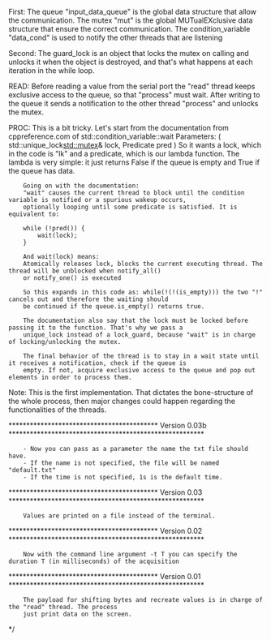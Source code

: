 First:  The queue "input_data_queue" is the global data structure that allow the communication.
        The mutex "mut" is the global MUTualEXclusive data structure that ensure the correct communication.
        The condition_variable "data_cond" is used to notify the other threads that are listening

Second: The guard_lock is an object that locks the mutex on calling and unlocks it when the object is destroyed,
        and that's what happens at each iteration in the while loop.

READ:   Before reading a value from the serial port the "read" thread keeps exclusive access to the queue, so that
        "process" must wait. After writing to the queue it sends a notification to the other thread "process" and
        unlocks the mutex.

PROC:   This is a bit tricky. Let's start from the documentation from cppreference.com of std::condition_variable::wait
        Parameters: ( std::unique_lock<std::mutex>& lock, Predicate pred )
        So it wants a lock, which in the code is "lk" and a predicate, which is our lambda function. The lambda
        is very simple: it just returns False if the queue is empty and True if the queue has data.

        Going on with the documentation:
        "wait" causes the current thread to block until the condition variable is notified or a spurious wakeup occurs,
        optionally looping until some predicate is satisfied. It is equivalent to:

        while (!pred()) {
            wait(lock);
        }

        And wait(lock) means:
        Atomically releases lock, blocks the current executing thread. The thread will be unblocked when notify_all()
        or notify_one() is executed

        So this expands in this code as: while(!(!(is_empty))) the two "!" cancels out and therefore the waiting should
        be continued if the queue.is_empty() returns true.

        The documentation also say that the lock must be locked before passing it to the function. That's why we pass a
        unique_lock instead of a lock_guard, because "wait" is in charge of locking/unlocking the mutex.

        The final behavior of the thread is to stay in a wait state until it receives a notification, check if the queue is
        empty. If not, acquire exclusive access to the queue and pop out elements in order to process them.

Note:   This is the first implementation. That dictates the bone-structure of the whole process, then major changes
        could happen regarding the functionalities of the threads.
		
		
		
****************************************** Version 0.03b *******************************************************
		
		- Now you can pass as a parameter the name the txt file should have. 
		- If the name is not specified, the file will be named "default.txt"
		- If the time is not specified, 1s is the default time. 
		
****************************************** Version 0.03 *******************************************************

        Values are printed on a file instead of the terminal.
		
****************************************** Version 0.02 *******************************************************

        Now with the command line argument -t T you can specify the duration T (in milliseconds) of the acquisition

****************************************** Version 0.01 *******************************************************

        The payload for shifting bytes and recreate values is in charge of the "read" thread. The process
        just print data on the screen.



*/
